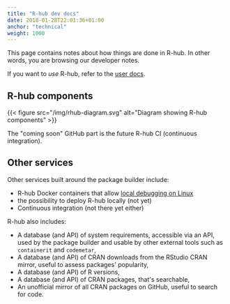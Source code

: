 ```yaml
---
title: "R-hub dev docs"
date: 2018-01-28T22:01:36+01:00
anchor: "technical"
weight: 1000
---
```


This page contains notes about how things are done in R-hub.
In other words, you are browsing our developer notes.

If you want to _use_ R-hub, refer to the [user docs](/).

## R-hub components

{{< figure src="/img/rhub-diagram.svg" alt="Diagram showing R-hub components" >}}

The "coming soon" GitHub part is the future R-hub CI (continuous integration).

## Other services

Other services built around the package builder include:

* R-hub Docker containers that allow [local debugging on Linux](#local-debugging)
* the possibility to deploy R-hub locally (not yet)
* Continuous integration (not there yet either)

R-hub also includes:

* A database (and API) of system requirements, accessible via an API, used by the package builder and usable by other external tools such as `containerit` and `codemetar`,
* A database (and API) of CRAN downloads from the RStudio CRAN mirror, useful to assess packages' popularity,
* A database (and API) of R versions,
* A database (and API) of CRAN packages, that's searchable,
* An unofficial mirror of all CRAN packages on GitHub, useful to search for code.
